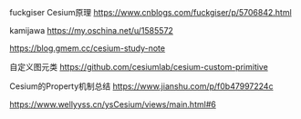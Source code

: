 fuckgiser Cesium原理 https://www.cnblogs.com/fuckgiser/p/5706842.html

kamijawa https://my.oschina.net/u/1585572



https://blog.gmem.cc/cesium-study-note



自定义图元类 https://github.com/cesiumlab/cesium-custom-primitive



Cesium的Property机制总结 https://www.jianshu.com/p/f0b47997224c





https://www.wellyyss.cn/ysCesium/views/main.html#6

